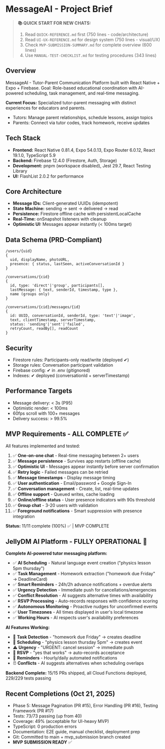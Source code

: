 # MessageAI - Project Brief

> **📚 QUICK START FOR NEW CHATS:**  
> 1. Read `QUICK-REFERENCE.md` first (750 lines - code/architecture)
> 2. Read `UI-UX-REFERENCE.md` for design system (750 lines - visual/UX)
> 3. Check `MVP-SUBMISSION-SUMMARY.md` for complete overview (600 lines)
> 4. Use `MANUAL-TEST-CHECKLIST.md` for testing procedures (343 lines)

## Overview
MessageAI - Tutor-Parent Communication Platform built with React Native + Expo + Firebase.
Goal: Role-based educational coordination with AI-powered scheduling, task management, and real-time messaging.

**Current Focus:** Specialized tutor-parent messaging with distinct experiences for educators and parents.
- Tutors: Manage parent relationships, schedule lessons, assign topics
- Parents: Connect via tutor codes, track homework, receive updates

## Tech Stack
- **Frontend:** React Native 0.81.4, Expo 54.0.13, Expo Router 6.0.12, React 19.1.0, TypeScript 5.9
- **Backend:** Firebase 12.4.0 (Firestore, Auth, Storage)
- **Development:** pnpm (workspace disabled), Jest 29.7, React Testing Library
- **UI:** FlashList 2.0.2 for performance

## Core Architecture
- **Message IDs:** Client-generated UUIDs (idempotent)
- **State Machine:** sending → sent → delivered → read
- **Persistence:** Firestore offline cache with persistentLocalCache
- **Real-Time:** onSnapshot listeners with cleanup
- **Optimistic UI:** Messages appear instantly (< 100ms target)

## Data Schema (PRD-Compliant)
```
/users/{uid}
{
  uid, displayName, photoURL,
  presence: { status, lastSeen, activeConversationId }
}

/conversations/{cid}
{
  id, type: 'direct'|'group', participants[],
  lastMessage: { text, senderId, timestamp, type },
  name (groups only)
}

/conversations/{cid}/messages/{id}
{
  id: UUID, conversationId, senderId, type: 'text'|'image',
  text, clientTimestamp, serverTimestamp,
  status: 'sending'|'sent'|'failed',
  retryCount, readBy[], readCount
}
```

## Security
- Firestore rules: Participants-only read/write (deployed ✔)
- Storage rules: Conversation participant validation
- Firebase config: ✔ in .env (gitignored)
- Indexes: ✔ deployed (conversationId + serverTimestamp)

## Performance Targets
- Message delivery: < 3s (P95)
- Optimistic render: < 100ms
- 60fps scroll with 100+ messages
- Delivery success: > 99.5%

## MVP Requirements - ALL COMPLETE ✅

All features implemented and tested:
1. ✅ **One-on-one chat** - Real-time messaging between 2+ users
2. ✅ **Message persistence** - Survives app restarts (offline cache)
3. ✅ **Optimistic UI** - Messages appear instantly before server confirmation
4. ✅ **Retry logic** - Failed messages can be retried
5. ✅ **Message timestamps** - Display message timing
6. ✅ **User authentication** - Email/password + Google Sign-In
7. ✅ **Conversation management** - Create, list, real-time updates
8. ✅ **Offline support** - Queued writes, cache loading
9. ✅ **Online/offline status** - User presence indicators with 90s threshold
10. ✅ **Group chat** - 3-20 users with validation
11. ✅ **Foreground notifications** - Smart suppression with presence integration

**Status:** 11/11 complete (100%) ✅ | MVP COMPLETE

## JellyDM AI Platform - FULLY OPERATIONAL 🚀

**Complete AI-powered tutor messaging platform:**
- ✅ **AI Scheduling** - Natural language event creation ("physics lesson 5pm thursday")
- ✅ **Task Management** - Homework extraction ("homework due Friday" → DeadlineCard)
- ✅ **Smart Reminders** - 24h/2h advance notifications + overdue alerts
- ✅ **Urgency Detection** - Immediate push for cancellations/emergencies
- ✅ **Conflict Resolution** - AI suggests alternative times with availability
- ✅ **RSVP Processing** - Auto-records responses with confidence scoring
- ✅ **Autonomous Monitoring** - Proactive nudges for unconfirmed events
- ✅ **User Timezones** - All times displayed in user's local timezone
- ✅ **Working Hours** - AI respects user's availability preferences

**AI Features Working:**
- 🎯 **Task Detection** - "homework due Friday" → creates deadline
- 📅 **Scheduling** - "physics lesson thursday 5pm" → creates event
- ⚠️ **Urgency** - "URGENT: cancel session" → immediate push
- 🔄 **RSVP** - "yes that works" → auto-records acceptance
- 🤖 **Reminders** - Hourly/daily automated notifications
- ⏰ **Conflicts** - AI suggests alternatives when scheduling overlaps

**Backend Complete:** 15/15 PRs shipped, all Cloud Functions deployed, 229/229 tests passing



## Recent Completions (Oct 21, 2025)
- Phase 5: Message Pagination (PR #15), Error Handling (PR #16), Testing Framework (PR #17)
- Tests: 73/73 passing (up from 40)
- Coverage: 49% (acceptable for UI-heavy MVP)
- TypeScript: 0 production errors
- Documentation: E2E guide, manual checklist, deployment prep
- Git: Committed to main + mvp_submission branch created
- **MVP SUBMISSION READY** ✅

